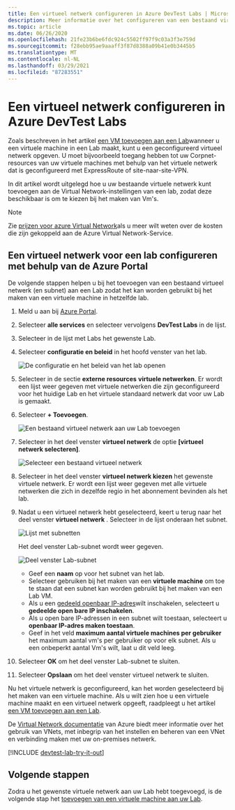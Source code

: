 ```yaml
---
title: Een virtueel netwerk configureren in Azure DevTest Labs | Microsoft Docs
description: Meer informatie over het configureren van een bestaand virtueel netwerk en subnet, en het gebruik ervan in een VM met Azure DevTest Labs
ms.topic: article
ms.date: 06/26/2020
ms.openlocfilehash: 21fe23b6be6fdc924c5502ff97f9c03a3f3e759d
ms.sourcegitcommit: f28ebb95ae9aaaff3f87d8388a09b41e0b3445b5
ms.translationtype: MT
ms.contentlocale: nl-NL
ms.lasthandoff: 03/29/2021
ms.locfileid: "87283551"
---
```

# <a name="configure-a-virtual-network-in-azure-devtest-labs"></a>Een virtueel netwerk configureren in Azure DevTest Labs
Zoals beschreven in het artikel [een VM toevoegen aan een Lab](devtest-lab-add-vm.md)wanneer u een virtuele machine in een Lab maakt, kunt u een geconfigureerd virtueel netwerk opgeven. U moet bijvoorbeeld toegang hebben tot uw Corpnet-resources van uw virtuele machines met behulp van het virtuele netwerk dat is geconfigureerd met ExpressRoute of site-naar-site-VPN.

In dit artikel wordt uitgelegd hoe u uw bestaande virtuele netwerk kunt toevoegen aan de Virtual Network-instellingen van een lab, zodat deze beschikbaar is om te kiezen bij het maken van Vm's.

> [!NOTE]
> Zie [prijzen voor azure Virtual Network](../virtual-network/virtual-networks-overview.md#pricing)als u meer wilt weten over de kosten die zijn gekoppeld aan de Azure Virtual Network-Service.

## <a name="configure-a-virtual-network-for-a-lab-using-the-azure-portal"></a>Een virtueel netwerk voor een lab configureren met behulp van de Azure Portal
De volgende stappen helpen u bij het toevoegen van een bestaand virtueel netwerk (en subnet) aan een Lab zodat het kan worden gebruikt bij het maken van een virtuele machine in hetzelfde lab. 

1. Meld u aan bij [Azure Portal](https://go.microsoft.com/fwlink/p/?LinkID=525040).
1. Selecteer **alle services** en selecteer vervolgens **DevTest Labs** in de lijst.
1. Selecteer in de lijst met Labs het gewenste Lab. 
1. Selecteer **configuratie en beleid** in het hoofd venster van het lab.

    ![De configuratie en het beleid van het lab openen](./media/devtest-lab-configure-vnet/policies-menu.png)
1. Selecteer in de sectie **externe resources** **virtuele netwerken**. Er wordt een lijst weer gegeven met virtuele netwerken die zijn geconfigureerd voor het huidige Lab en het virtuele standaard netwerk dat voor uw Lab is gemaakt. 
1. Selecteer **+ Toevoegen**.
   
    ![Een bestaand virtueel netwerk aan uw Lab toevoegen](./media/devtest-lab-configure-vnet/lab-settings-vnet-add.png)
1. Selecteer in het deel venster **virtueel netwerk** de optie **[virtueel netwerk selecteren]**.
   
    ![Selecteer een bestaand virtueel netwerk](./media/devtest-lab-configure-vnet/lab-settings-vnets-vnet1.png)
1. Selecteer in het deel venster **virtueel netwerk kiezen** het gewenste virtuele netwerk. Er wordt een lijst weer gegeven met alle virtuele netwerken die zich in dezelfde regio in het abonnement bevinden als het lab.
1. Nadat u een virtueel netwerk hebt geselecteerd, keert u terug naar het deel venster **virtueel netwerk** . Selecteer in de lijst onderaan het subnet.

    ![Lijst met subnetten](./media/devtest-lab-configure-vnet/lab-settings-vnets-vnet2.png)
    
    Het deel venster Lab-subnet wordt weer gegeven.

    ![Deel venster Lab-subnet](./media/devtest-lab-configure-vnet/lab-subnet.png)
     
   - Geef een **naam** op voor het subnet van het lab.
   - Selecteer gebruiken bij het maken van een **virtuele machine** om toe te staan dat een subnet kan worden gebruikt bij het maken van een Lab VM.
   - Als u een [gedeeld openbaar IP-adres](devtest-lab-shared-ip.md)wilt inschakelen, selecteert u **gedeelde open bare IP inschakelen**.
   - Als u open bare IP-adressen in een subnet wilt toestaan, selecteert u **openbaar IP-adres maken toestaan**.
   - Geef in het veld **maximum aantal virtuele machines per gebruiker** het maximum aantal vm's per gebruiker op voor elk subnet. Als u een onbeperkt aantal Vm's wilt, laat u dit veld leeg.
1. Selecteer **OK** om het deel venster Lab-subnet te sluiten.
1. Selecteer **Opslaan** om het deel venster virtueel netwerk te sluiten.

Nu het virtuele netwerk is geconfigureerd, kan het worden geselecteerd bij het maken van een virtuele machine. Als u wilt zien hoe u een virtuele machine maakt en een virtueel netwerk opgeeft, raadpleegt u het artikel [een VM toevoegen aan een Lab](devtest-lab-add-vm.md). 

De [Virtual Network documentatie](../virtual-network/index.yml) van Azure biedt meer informatie over het gebruik van VNets, met inbegrip van het instellen en beheren van een VNet en verbinding maken met uw on-premises netwerk.

[!INCLUDE [devtest-lab-try-it-out](../../includes/devtest-lab-try-it-out.md)]

## <a name="next-steps"></a>Volgende stappen
Zodra u het gewenste virtuele netwerk aan uw Lab hebt toegevoegd, is de volgende stap het [toevoegen van een virtuele machine aan uw Lab](devtest-lab-add-vm.md).
